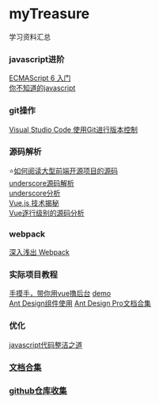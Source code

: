 # myTreasure
学习资料汇总

### javascript进阶
[ECMAScript 6 入门](http://es6.ruanyifeng.com/)  
[你不知道的javascript](https://www.kancloud.cn/kancloud/you-dont-know-js-this-object-prototypes/516667)


### git操作
[Visual Studio Code 使用Git进行版本控制](https://www.cnblogs.com/xuanhun/p/6019038.html?utm_source=tuicool&utm_medium=referral)

### 源码解析
:star:[如何阅读大型前端开源项目的源码](https://zhuanlan.zhihu.com/p/36996225)  
[underscore源码解析](https://legacy.gitbook.com/book/yoyoyohamapi/undersercore-analysis/details)  
[underscore分析](https://zhuanlan.zhihu.com/c_158541431)  
[Vue.js 技术揭秘](https://ustbhuangyi.github.io/vue-analysis/)  
[Vue逐行级别的源码分析](http://hcysun.me/vue-design/)  

### webpack
[深入浅出 Webpack](http://webpack.wuhaolin.cn/)

### 实际项目教程
[手摸手，带你用vue撸后台](https://segmentfault.com/a/1190000009275424)  [demo](http://panjiachen.github.io/vue-element-admin)  
[Ant Design组件使用](https://www.yuque.com/ant-design/course)
[Ant Design Pro文档合集](https://www.yuque.com/ant-design/ant-design-pro)

### 优化
[javascript代码整洁之道](https://juejin.im/post/5c24b7a851882509a76875e8)

### [文档合集](./doc.md)
### [github仓库收集](./repo.md)